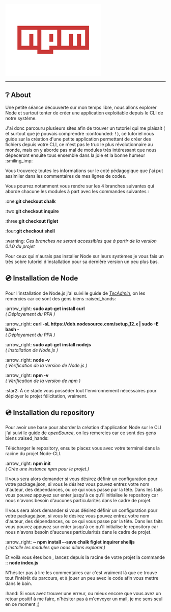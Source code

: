 
<p align="center">

<img src="header.png"><hr>

</p>


##  :grey_question: About


<p> Une petite séance découverte sur mon temps libre, nous allons explorer Node et surtout tenter de créer une application exploitable depuis le CLI de notre système.</p>

<p> J'ai donc parcouru plusieurs sites afin de trouver un tutoriel qui me plaisait ( et surtout que je pouvais comprendre  :confounded: ! ), ce tutoriel nous guide sur la création d'une petite application permettant de créer des fichiers depuis votre CLI, ce n'est pas le truc le plus révolutionnaire au monde, mais on y aborde pas mal de modules très intéressant que nous dépeceront ensuite tous ensemble dans la joie et la bonne humeur  :smiling_imp: </p>


<p> Vous trouverez toutes les informations sur le coté pédagogique que j'ai put assimiler dans les commentaires de mes lignes de codes. </p>

<p> Vous pourrez notamment vous rendre sur les 4 branches suivantes qui aborde chacune les modules à part avec les commandes suivantes : </p> 

<p> :one:<b>git checkout chalk </b></p> 
<p> :two:<b>git checkout inquire</b></p> 
<p> :three:<b>git checkout figlet </b></p> 
<p> :four:<b>git checkout shell </b></p> 

<p> :warning: <em> Ces branches ne seront accessibles que à partir de la version 0.1.0 du projet </em></p>

<p> Pour ceux qui n'aurais pas installer Node sur leurs systèmes je vous fais un très sobre tutoriel d'installation pour sa dernière version un peu plus bas. </p>

##  :cd: Installation de Node

<p> Pour l'installation de Node.js j'ai suivi le guide de <a href="https://tecadmin.net/install-latest-nodejs-npm-on-ubuntu/" target="_blank"> <i>TecAdmin</i></a>, on les remercies car ce sont des gens biens  :raised_hands:</p>

<p>:arrow_right: <b>  sudo apt-get install curl </b><em><br>( Déployement du PPA )</em></p>

<p>:arrow_right: <b> curl -sL https://deb.nodesource.com/setup_12.x | sudo -E bash - </b><em><br>( Déployement du PPA  )</em></p>

<p>:arrow_right: <b> sudo apt-get install nodejs </b><em><br>( Installation de Node.js )</em></p>

<p>:arrow_right: <b> node -v  </b><em><br>( Vérification de la version de Node.js )</em></p>

<p>:arrow_right: <b> npm -v   </b><em><br>( Vérification de la version de npm )</em></p>

<p>  :star2: À ce stade vous posséder tout l'environnement nécessaires pour déployer le projet félicitation, vraiment. </p>


##  :cd: Installation du repository

<p> Pour avoir une base pour aborder la création d'application Node sur le CLI  j'ai suivi le guide de <a href="https://opensource.com/article/18/7/node-js-interactive-cli" target="_blank"> <i>openSource</i></a>, on les remercies car ce sont des gens biens  :raised_hands:</p>


<p> Télécharger le repository, ensuite placez vous avec votre terminal dans la racine du projet Node-CLI. </p>

<p>:arrow_right: <b> npm init </b><em><br>( Crée une instance npm pour le projet.)</em></p>


<p> Il vous sera alors demander si vous désirez définir un configuration pour votre package.json, si vous le désirez vous pouvez entrez votre nom d'auteur, des dépendances, ou ce qui vous passe par la tête. Dans les faits vous pouvez appuyez sur enter jusqu'à ce qu'il initialise le repository car nous n'avons besoin d'aucunes particularités dans le cadre de projet.</p>

<p> Il vous sera alors demander si vous désirez définir un configuration pour votre package.json, si vous le désirez vous pouvez entrez votre nom d'auteur, des dépendances, ou ce qui vous passe par la tête. Dans les faits vous pouvez appuyez sur enter jusqu'à ce qu'il initialise le repository car nous n'avons besoin d'aucunes particularités dans le cadre de projet. </p>


<p>:arrow_right: <b> ~ npm install --save chalk figlet inquirer shelljs </b><em><br>( Installe les modules que nous allons explorer.)</em></p>

<p> Et voilà vous êtes bon , lancez depuis la racine de votre projet la commande :: <b> node index.js </b> </p>

<p> N'hésiter pas à lire les commentaires car c'est vraiment là que ce trouve tout l'intérêt du parcours, et à jouer un peu avec le code afin vous mettre dans le bain. </p>

<p> :hand: Si vous avez trouver une erreur, ou mieux encore que vous avez un retour positif à me faire, n'hésiter pas à m'envoyer un mail, je me sens seul en ce moment ;) </p>
